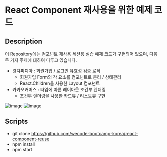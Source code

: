 # React Component 재사용을 위한 예제 코드

## Description
이 Repository에는 컴포넌트 재사용 세션용 실습 예제 코드가 구현되어 있으며, 다음 두 가지 주제에 대하여 다루고 있습니다.
- 왓챠피디아 : 회원가입 / 로그인 유효성 검증 로직
  - 회원가입 Form의 각 요소를 컴포넌트로 분리 / 상태관리
  - React.Children을 사용한 Layout 컴포넌트
- 카카오커머스 : 타입에 따른 레이아웃 조건부 렌더링
  - 조건부 렌더링을 사용한 카드뷰 / 리스트뷰 구현

![image](https://user-images.githubusercontent.com/35240142/114575380-13322880-9cb5-11eb-89b7-d6335c1384c2.png)
![image](https://user-images.githubusercontent.com/35240142/114578239-aec49880-9cb7-11eb-95d0-9caf8f65fcb3.png)

## Scripts
- git clone https://github.com/wecode-bootcamp-korea/react-component-reuse
- npm install
- npm start
